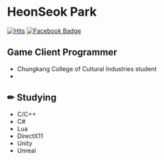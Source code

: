 # HeonSeok Park
[![Hits](https://hits.seeyoufarm.com/api/count/incr/badge.svg?url=https%3A%2F%2Fgithub.com%2FHeonseokPark)](https://hits.seeyoufarm.com)
[![Facebook Badge](https://img.shields.io/badge/facebook-1877f2?style=flat-square&logo=facebook&logoColor=white&link=https://www.facebook.com/profile.php?id=100008225170363)](https://www.facebook.com/profile.php?id=100008225170363)
 
 ## Game Client Programmer
 - Chungkang College of Cultural Industries student
 - 
 ## ✏ Studying
 - C/C++
 - C#
 - Lua
 - DirectX11
 - Unity
 - Unreal


<!--
**HeonseokPark/HeonseokPark** is a ✨ _special_ ✨ repository because its `README.md` (this file) appears on your GitHub profile.

Here are some ideas to get you started:

- 🔭 I’m currently working on ...
- 🌱 I’m currently learning ...
- 👯 I’m looking to collaborate on ...
- 🤔 I’m looking for help with ...
- 💬 Ask me about ...
- 📫 How to reach me: ...
- 😄 Pronouns: ...
- ⚡ Fun fact: ...
-->
